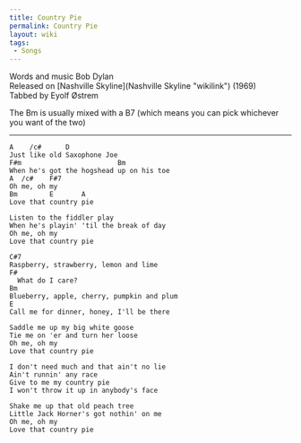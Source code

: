```yaml
---
title: Country Pie
permalink: Country Pie
layout: wiki
tags:
 - Songs
---
```


Words and music Bob Dylan  
Released on [Nashville Skyline](Nashville Skyline "wikilink") (1969)  
Tabbed by Eyolf Østrem

The Bm is usually mixed with a B7 (which means you can pick whichever
you want of the two)

* * * * *

    A    /c#      D
    Just like old Saxophone Joe
    F#m                        Bm
    When he's got the hogshead up on his toe
    A  /c#    F#7
    Oh me, oh my
    Bm        E       A
    Love that country pie

    Listen to the fiddler play
    When he's playin' 'til the break of day
    Oh me, oh my
    Love that country pie

    C#7
    Raspberry, strawberry, lemon and lime
    F#
      What do I care?
    Bm
    Blueberry, apple, cherry, pumpkin and plum
    E
    Call me for dinner, honey, I'll be there

    Saddle me up my big white goose
    Tie me on 'er and turn her loose
    Oh me, oh my
    Love that country pie

    I don't need much and that ain't no lie
    Ain't runnin' any race
    Give to me my country pie
    I won't throw it up in anybody's face

    Shake me up that old peach tree
    Little Jack Horner's got nothin' on me
    Oh me, oh my
    Love that country pie
